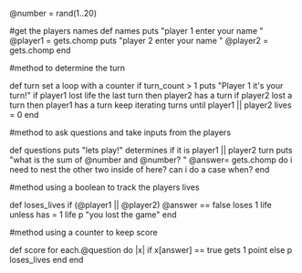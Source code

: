 @number = rand(1..20)

#get the players names
def names
puts "player 1 enter your name "
@player1 = gets.chomp
puts "player 2 enter your name "
@player2 = gets.chomp
end 

#method to determine the turn

def turn
set a loop with a counter
if turn_count > 1 
    puts "Player 1 it's your turn!"
if player1 lost life the last turn then player2 has a turn
if player2 lost a turn then player1 has a turn
keep iterating turns until player1 || player2 lives = 0 
end

#method to ask questions and take inputs from the players

def questions
puts "lets play!"
determines if it is player1 || player2 turn
puts "what is the sum of @number and @number? "
@answer= gets.chomp
do i need to nest the other two inside of here? can i do a case when?
end

#method using a boolean to track the players lives

def loses_lives
if (@player1 || @player2) @answer == false
loses 1 life
unless has = 1 life
p "you lost the game"
end 

#method using a counter to keep score

def score
for each.@question do |x|
if x[answer] == true
gets 1 point 
else 
p loses_lives
end
end